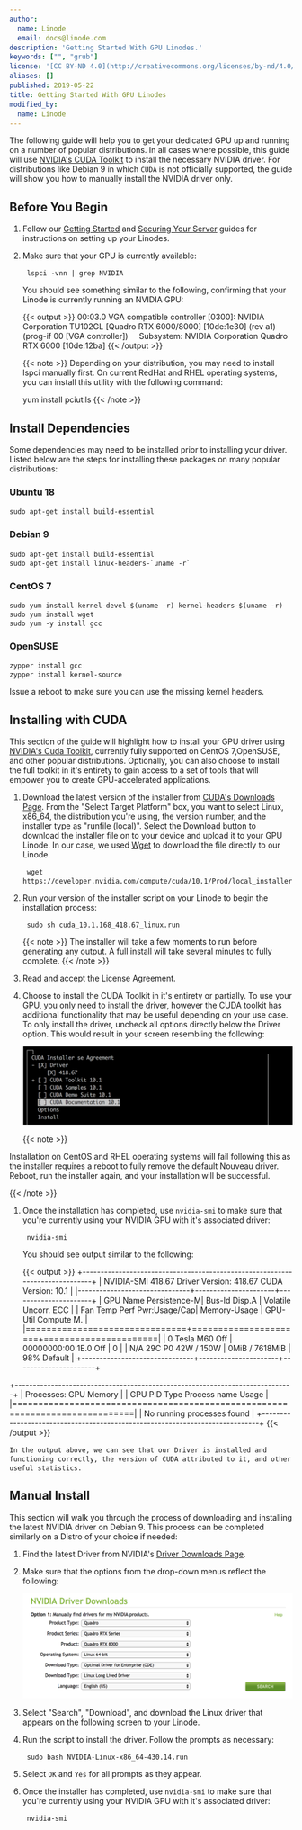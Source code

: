 ```yaml
---
author:
  name: Linode
  email: docs@linode.com
description: 'Getting Started With GPU Linodes.'
keywords: ["", "grub"]
license: '[CC BY-ND 4.0](http://creativecommons.org/licenses/by-nd/4.0/)'
aliases: []
published: 2019-05-22
title: Getting Started With GPU Linodes
modified_by:
  name: Linode
---
```


The following guide will help you to get your dedicated GPU up and running on a number of popular distributions. In all cases where possible, this guide will use [NVIDIA's CUDA Toolkit](https://developer.nvidia.com/cuda-toolkit) to install the necessary NVIDIA driver.  For distributions like Debian 9 in which `CUDA` is not officially supported, the guide will show you how to manually install the NVIDIA driver only.

## Before You Begin

1. Follow our [Getting Started](https://www.linode.com/docs/getting-started/) and [Securing Your Server](https://www.linode.com/docs/security/securing-your-server/) guides for instructions on setting up your Linodes.

1. Make sure that your GPU is currently available:

        lspci -vnn | grep NVIDIA

    You should see something similar to the following, confirming that your Linode is currently running an NVIDIA GPU:

    {{< output >}}
00:03.0 VGA compatible controller [0300]: NVIDIA Corporation TU102GL [Quadro RTX 6000/8000] [10de:1e30] (rev a1) (prog-if 00 [VGA controller])
    Subsystem: NVIDIA Corporation Quadro RTX 6000 [10de:12ba]
{{< /output >}}

    {{< note >}}
Depending on your distribution, you may need to install lspci manually first. On current RedHat and RHEL operating systems, you can install this utility with the following command:

    yum install pciutils
{{< /note >}}

## Install Dependencies

Some dependencies may need to be installed prior to installing your driver. Listed below are the steps for installing these packages on many popular distributions:

### Ubuntu 18

    sudo apt-get install build-essential

### Debian 9

    sudo apt-get install build-essential
    sudo apt-get install linux-headers-`uname -r`

### CentOS 7
    sudo yum install kernel-devel-$(uname -r) kernel-headers-$(uname -r)
    sudo yum install wget
    sudo yum -y install gcc

### OpenSUSE
    zypper install gcc
    zypper install kernel-source

Issue a reboot to make sure you can use the missing kernel headers.


## Installing with CUDA

 This section of the guide will highlight how to install your GPU driver using [NVIDIA's Cuda Toolkit](https://developer.nvidia.com/cuda-toolkit), currently fully supported on CentOS 7,OpenSUSE, and other popular distributions. Optionally, you can also choose to install the full toolkit in it's entirety to gain access to a set of tools that will empower you to create GPU-accelerated applications.

1. Download the latest version of the installer from [CUDA's Downloads Page](https://developer.nvidia.com/cuda-downloads). From the "Select Target Platform" box, you want to select Linux, x86_64, the distribution you're using, the version number, and the installer type as "runfile (local)". Select the Download button to download the installer file on to your device and upload it to your GPU Linode. In our case, we used [Wget](https://www.linode.com/docs/quick-answers/linux/how-to-use-wget/) to download the file directly to our Linode.

        wget https://developer.nvidia.com/compute/cuda/10.1/Prod/local_installers/cuda_10.1.168_418.67_linux.run

1. Run your version of the installer script on your Linode to begin the installation process:

        sudo sh cuda_10.1.168_418.67_linux.run

    {{< note >}}
The installer will take a few moments to run before generating any output. A full install will take several minutes to fully complete.
{{< /note >}}

1. Read and accept the License Agreement.

1. Choose to install the CUDA Toolkit in it's entirety or partially. To use your GPU, you only need to install the driver, however the CUDA toolkit has additional functionality that may be useful depending on your use case. To only install the driver, uncheck all options directly below the Driver option. This would result in your screen resembling the following:

    ![Cuda Installer](cuda-installer.png "Cuda Installer")

    {{< note >}}

Installation on CentOS and RHEL operating systems will fail following this as the installer requires a reboot to fully remove the default Nouveau driver. Reboot, run the installer again, and your installation will be successful.

{{< /note >}}

1. Once the installation has completed, use `nvidia-smi` to make sure that you're currently using your NVIDIA GPU with it's associated driver:

        nvidia-smi

    You should see output similar to the following:

    {{< output >}}
+-----------------------------------------------------------------------------+
| NVIDIA-SMI 418.67       Driver Version: 418.67       CUDA Version: 10.1     |
|-------------------------------+----------------------+----------------------+
| GPU  Name        Persistence-M| Bus-Id        Disp.A | Volatile Uncorr. ECC |
| Fan  Temp  Perf  Pwr:Usage/Cap|         Memory-Usage | GPU-Util  Compute M. |
|===============================+======================+======================|
|   0  Tesla M60           Off  | 00000000:00:1E.0 Off |                    0 |
| N/A   29C    P0    42W / 150W |      0MiB /  7618MiB |     98%      Default |
+-------------------------------+----------------------+----------------------+

+-----------------------------------------------------------------------------+
| Processes:                                                       GPU Memory |
|  GPU       PID   Type   Process name                             Usage      |
|=============================================================================|
|  No running processes found                                                 |
+-----------------------------------------------------------------------------+
{{< /output >}}

    In the output above, we can see that our Driver is installed and functioning correctly, the version of CUDA attributed to it, and other useful statistics.

## Manual Install

This section will walk you through the process of downloading and installing the latest NVIDIA driver on Debian 9. This process can be completed similarly on a Distro of your choice if needed:

1. Find the latest Driver from NVIDIA's [Driver Downloads Page](https://www.nvidia.com/Download/index.aspx?lang=en-us).

1. Make sure that the options from the drop-down menus reflect the following:

    ![Driver Download](driver.png "Driver Download")

1. Select "Search", "Download", and download the Linux driver that appears on the following screen to your Linode.

1. Run the script to install the driver. Follow the prompts as necessary:

        sudo bash NVIDIA-Linux-x86_64-430.14.run

1. Select `OK` and `Yes` for all prompts as they appear.

1. Once the installer has completed, use `nvidia-smi` to make sure that you're currently using your NVIDIA GPU with it's associated driver:

        nvidia-smi